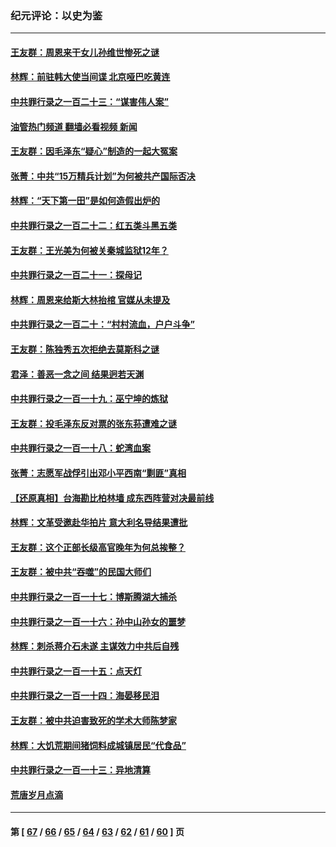 ### 纪元评论：以史为鉴
---
#### [王友群：周恩来干女儿孙维世惨死之谜](../../pages/nsc1028/n13972452.md?04150330) 
#### [林辉：前驻韩大使当间谍 北京哑巴吃黄连](../../pages/nsc1028/n13971434.md?04150330) 
#### [中共罪行录之一百二十三：“谋害伟人案”](../../pages/nsc1028/n13972044.md?04150330) 
#### [油管热门频道 翻墙必看视频 新闻](ok?04150330)
#### [王友群：因毛泽东“疑心”制造的一起大冤案](../../pages/nsc1028/n13967794.md?04150330) 
#### [张菁：中共“15万精兵计划”为何被共产国际否决](../../pages/nsc1028/n13967677.md?04150330) 
#### [林辉：“天下第一田”是如何造假出炉的](../../pages/nsc1028/n13965823.md?04150330) 
#### [中共罪行录之一百二十二：红五类斗黑五类](../../pages/nsc1028/n13965024.md?04150330) 
#### [王友群：王光美为何被关秦城监狱12年？](../../pages/nsc1028/n13963422.md?04150330) 
#### [中共罪行录之一百二十一：探母记](../../pages/nsc1028/n13961437.md?04150330) 
#### [林辉：周恩来给斯大林抬棺 官媒从未提及](../../pages/nsc1028/n13961173.md?04150330) 
#### [中共罪行录之一百二十：“村村流血，户户斗争”](../../pages/nsc1028/n13959433.md?04150330) 
#### [王友群：陈独秀五次拒绝去莫斯科之谜](../../pages/nsc1028/n13957232.md?04150330) 
#### [君泽：善恶一念之间 结果迥若天渊](../../pages/nsc1028/n13954961.md?04150330) 
#### [中共罪行录之一百一十九：巫宁坤的炼狱](../../pages/nsc1028/n13953203.md?04150330) 
#### [王友群：投毛泽东反对票的张东荪遭难之谜](../../pages/nsc1028/n13951901.md?04150330) 
#### [中共罪行录之一百一十八：蛇湾血案](../../pages/nsc1028/n13950784.md?04150330) 
#### [张菁：志愿军战俘引出邓小平西南“剿匪”真相](../../pages/nsc1028/n13950241.md?04150330) 
#### [【还原真相】台海勘比柏林墙 成东西阵营对决最前线](../../pages/nsc1028/n13948147.md?04150330) 
#### [林辉：文革受邀赴华拍片 意大利名导结果遭批](../../pages/nsc1028/n13945883.md?04150330) 
#### [王友群：这个正部长级高官晚年为何总挨整？](../../pages/nsc1028/n13943816.md?04150330) 
#### [王友群：被中共“吞噬”的民国大师们](../../pages/nsc1028/n13942620.md?04150330) 
#### [中共罪行录之一百一十七：博斯腾湖大捕杀](../../pages/nsc1028/n13939864.md?04150330) 
#### [中共罪行录之一百一十六：孙中山孙女的噩梦](../../pages/nsc1028/n13937214.md?04150330) 
#### [林辉：刺杀蒋介石未遂 主谋效力中共后自残](../../pages/nsc1028/n13935457.md?04150330) 
#### [中共罪行录之一百一十五：点天灯](../../pages/nsc1028/n13935336.md?04150330) 
#### [中共罪行录之一百一十四：海晏移民泪](../../pages/nsc1028/n13934634.md?04150330) 
#### [王友群：被中共迫害致死的学术大师陈梦家](../../pages/nsc1028/n13932885.md?04150330) 
#### [林辉：大饥荒期间猪饲料成城镇居民“代食品”](../../pages/nsc1028/n13933558.md?04150330) 
#### [中共罪行录之一百一十三：异地清算](../../pages/nsc1028/n13930716.md?04150330) 
#### [荒唐岁月点滴](../../pages/nsc1028/n13931451.md?04150330) 

---
#### 第 [ [67](./67.md?04150330) / [66](./66.md?04150330) / [65](./65.md?04150330) / [64](./64.md?04150330) / [63](./63.md?04150330) / [62](./62.md?04150330) / [61](./61.md?04150330) / [60](./60.md?04150330) ] 页
